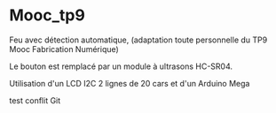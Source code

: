 Mooc_tp9
========

Feu avec détection automatique, (adaptation toute personnelle du TP9 Mooc Fabrication Numérique)

Le bouton est remplacé par un module à ultrasons HC-SR04.

Utilisation d'un LCD I2C 2 lignes de 20 cars et d'un Arduino Mega

test conflit Git

